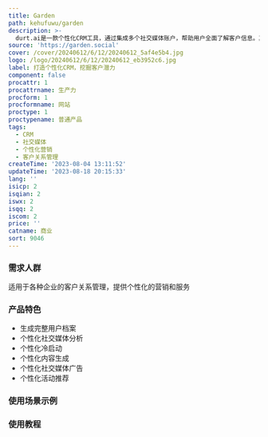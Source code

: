 ```yaml
---
title: Garden
path: kehufuwu/garden
description: >-
  durt.ai是一款个性化CRM工具，通过集成多个社交媒体账户，帮助用户全面了解客户信息。其功能包括生成完整用户档案、个性化社交媒体分析、个性化冷启动、个性化内容生成、个性化社交媒体广告以及个性化活动推荐。durt.ai能够帮助企业建立更全面的客户画像，提供个性化的营销和服务。定价根据使用规模而定，详细信息请查看官方网站。
source: 'https://garden.social'
cover: /cover/20240612/6/12/20240612_5af4e5b4.jpg
logo: /logo/20240612/6/12/20240612_eb3952c6.jpg
label: 打造个性化CRM，挖掘客户潜力
component: false
procattr: 1
procattrname: 生产力
procform: 1
procformname: 网站
proctype: 1
proctypename: 普通产品
tags:
  - CRM
  - 社交媒体
  - 个性化营销
  - 客户关系管理
createTime: '2023-08-04 13:11:52'
updateTime: '2023-08-18 20:15:33'
lang: ''
isicp: 2
isqian: 2
iswx: 2
isqq: 2
iscom: 2
price: ''
catname: 商业
sort: 9046
---
```




### 需求人群
适用于各种企业的客户关系管理，提供个性化的营销和服务

### 产品特色
- 生成完整用户档案
- 个性化社交媒体分析
- 个性化冷启动
- 个性化内容生成
- 个性化社交媒体广告
- 个性化活动推荐

### 使用场景示例


### 使用教程


  
